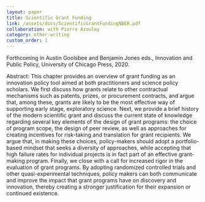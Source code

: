 ```yaml
---
layout: paper
title: Scientific Grant Funding
link: /assets/docs/ScientificGrantFundingNBER.pdf
collaboration: with Pierre Azoulay
category: other-writing
custom_order: 1
---
```

<div>
  <div class="text-teal-600 text-base mb-2">
    <p>Forthcoming in Austin Goolsbee and Benjamin Jones eds.,
      <span class="italic">Innovation and Public Policy</span>, University of Chicago Press, 2020.
    </p>
  </div>
  <p><span class="font-medium">Abstract: </span>
    This chapter provides an overview of grant funding as an innovation policy tool aimed at both practitioners and science policy scholars. We first discuss how grants relate to other contractual mechanisms such as patents, prizes, or procurement contracts, and argue that, among these, grants are likely to be the most effective way of supporting early stage, exploratory science. Next, we provide a brief history of the modern scientific grant and discuss the current state of knowledge regarding several key elements of the design of grant programs: the choice of program scope, the design of peer review, as well as approaches for creating incentives for risk-taking and translation for grant recipients. We argue that, in making these choices, policy-makers should adopt a portfolio-based mindset that seeks a diversity of approaches, while accepting that high failure rates for individual projects is in fact part of an effective grant-making program. Finally, we close with a call for increased rigor in the evaluation of grant programs. By adopting randomized controlled trials and other quasi-experimental techniques, policy makers can both communicate and improve the impact that grant programs have on discovery and innovation, thereby creating a stronger justification for their expansion or continued existence.
  </p>
</div>
